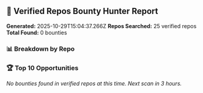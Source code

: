 ## 🎯 Verified Repos Bounty Hunter Report

**Generated:** 2025-10-29T15:04:37.266Z
**Repos Searched:** 25 verified repos
**Total Found:** 0 bounties

### 📊 Breakdown by Repo


### 🏆 Top 10 Opportunities

*No bounties found in verified repos at this time. Next scan in 3 hours.*

